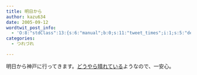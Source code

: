 ```yaml
---
title: 明日から
author: kazu634
date: 2005-09-12
wordtwit_post_info:
  - 'O:8:"stdClass":13:{s:6:"manual";b:0;s:11:"tweet_times";i:1;s:5:"delay";i:0;s:7:"enabled";i:1;s:10:"separation";s:2:"60";s:7:"version";s:3:"3.7";s:14:"tweet_template";b:0;s:6:"status";i:2;s:6:"result";a:0:{}s:13:"tweet_counter";i:2;s:13:"tweet_log_ids";a:1:{i:0;i:2019;}s:9:"hash_tags";a:0:{}s:8:"accounts";a:1:{i:0;s:7:"kazu634";}}'
categories:
  - つれづれ

---
```

<div class="section">
<p>
    明日から神戸に行ってきます。<a href="http://www.tenki.jp/yoh/y6310.html" onclick="__gaTracker('send', 'event', 'outbound-article', 'http://www.tenki.jp/yoh/y6310.html', 'どうやら晴れている');" target="_blank">どうやら晴れている</a>ようなので、一安心。
</p>
</div>
